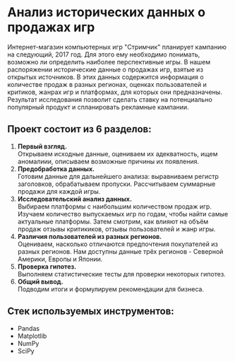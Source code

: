 # Анализ исторических данных о продажах игр  
Интернет-магазин компьютерных игр "Стримчик" планирует кампанию на следующий, 2017 год. Для этого ему необходимо понимать, возможно ли определить наиболее перспективные игры. В нашем распоряжении исторические данные о продажах игр, взятые из открытых источников. В этих данных содержится информация о количестве продаж в разных регионах, оценках пользователей и критиков, жанрах игр и платформах, для которых они предназначены. Результат исследования позволит сделать ставку на потенциально популярный продукт и спланировать рекламные кампании.  
  
## Проект состоит из 6 разделов:
1. **Первый взгляд.**  
Открываем исходные данные, оцениваем их адекватность, ищем аномалиии, описываем возможные причины их появления.
2. **Предобработка данных.**  
Готовим данные для дальнейшего анализа: выравниваем регистр заголовков, обрабатываем пропуски. Рассчитываем суммарные продажи для каждой игры.
3. **Исследовательский анализ данных.**  
Выбираем платформы с наибольшим количеством продаж игр. Изучаем количество выпускаемых игр по годам, чтобы найти самые актуальные платформы. Затем смотрим, как влияют на объём продаж отзывы критикиков, отзывы пользователей и жанр игры.
4. **Различия пользователей из разных регионов.**  
Оцениваем, насколько отличаются предпочтения покупателей из разных регионов. Нам доступны данные трёх регионов - Северной Америки, Европы и Японии.
5. **Проверка гипотез.**  
Выполняем статистические тесты для проверки некоторых гипотез.
6. **Общий вывод.**  
Подводим итоги и формулируем рекомендации для бизнеса.  
  
## Стек используемых инструментов:
- Pandas
- Matplotlib
- NumPy
- SciPy